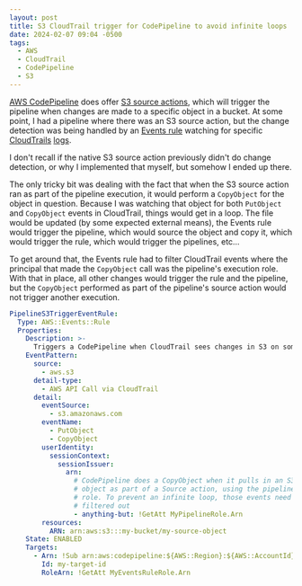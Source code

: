 ```yaml
---
layout: post
title: S3 CloudTrail trigger for CodePipeline to avoid infinite loops
date: 2024-02-07 09:04 -0500
tags:
  - AWS
  - CloudTrail
  - CodePipeline
  - S3
---
```


[AWS CodePipeline](https://aws.amazon.com/codepipeline/) does offer [S3 source actions](https://docs.aws.amazon.com/codepipeline/latest/userguide/action-reference-S3.html), which will trigger the pipeline when changes are made to a specific object in a bucket. At some point, I had a pipeline where there was an S3 source action, but the change detection was being handled by an [Events rule](https://docs.aws.amazon.com/eventbridge/latest/userguide/eb-rules.html) watching for specific [CloudTrails](https://aws.amazon.com/cloudtrail/) [logs](https://docs.aws.amazon.com/awscloudtrail/latest/userguide/cloudtrail-event-reference.html).

I don't recall if the native S3 source action previously didn't do change detection, or why I implemented that myself, but somehow I ended up there.

The only tricky bit was dealing with the fact that when the S3 source action ran as part of the pipeline execution, it would perform a `CopyObject` for the object in question. Because I was watching that object for both `PutObject` and `CopyObject` events in CloudTrail, things would get in a loop. The file would be updated (by some expected external means), the Events rule would trigger the pipeline, which would source the object and copy it, which would trigger the rule, which would trigger the pipelines, etc…

To get around that, the Events rule had to filter CloudTrail events where the principal that made the `CopyObject` call was the pipeline's execution role. With that in place, all other changes would trigger the rule and the pipeline, but the `CopyObject` performed as part of the pipeline's source action would not trigger another execution.

```yaml
PipelineS3TriggerEventRule:
  Type: AWS::Events::Rule
  Properties:
    Description: >-
      Triggers a CodePipeline when CloudTrail sees changes in S3 on some object
    EventPattern:
      source:
        - aws.s3
      detail-type:
        - AWS API Call via CloudTrail
      detail:
        eventSource:
          - s3.amazonaws.com
        eventName:
          - PutObject
          - CopyObject
        userIdentity:
          sessionContext:
            sessionIssuer:
              arn:
                # CodePipeline does a CopyObject when it pulls in an S3
                # object as part of a Source action, using the pipeline's
                # role. To prevent an infinite loop, those events need to be
                # filtered out
                - anything-but: !GetAtt MyPipelineRole.Arn
        resources:
          ARN: arn:aws:s3:::my-bucket/my-source-object
    State: ENABLED
    Targets:
      - Arn: !Sub arn:aws:codepipeline:${AWS::Region}:${AWS::AccountId}:${MyPipeline}
        Id: my-target-id
        RoleArn: !GetAtt MyEventsRuleRole.Arn
```
